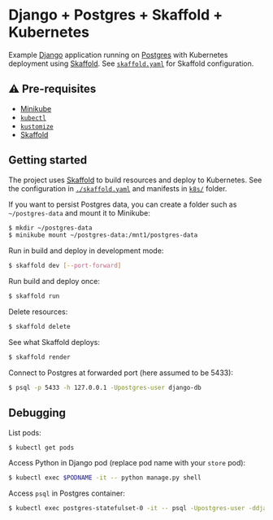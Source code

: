 # Django + Postgres + Skaffold + Kubernetes

Example [Django](https://www.djangoproject.com/) application running on [Postgres](https://www.postgresql.org/) with Kubernetes deployment using [Skaffold](https://skaffold.dev/). See [`skaffold.yaml`](./skaffold.yaml) for Skaffold configuration.

## ⚠️ Pre-requisites

- [Minikube](https://kubernetes.io/docs/setup/learning-environment/minikube/)
- [`kubectl`](https://kubernetes.io/docs/tasks/tools/install-kubectl/)
- [`kustomize`](https://github.com/kubernetes-sigs/kustomize)
- [Skaffold](https://skaffold.dev/)

## Getting started

The project uses [Skaffold](https://skaffold.dev/) to build resources and deploy to Kubernetes. See the configuration in [`./skaffold.yaml`](./skaffold.yaml) and manifests in [`k8s/`](./k8s) folder.

If you want to persist Postgres data, you can create a folder such as `~/postgres-data` and mount it to Minikube:

```bash
$ mkdir ~/postgres-data
$ minikube mount ~/postgres-data:/mnt1/postgres-data
```

Run in build and deploy in development mode:

```bash
$ skaffold dev [--port-forward]
```

Run build and deploy once:

```bash
$ skaffold run
```

Delete resources:

```bash
$ skaffold delete
```

See what Skaffold deploys:

```bash
$ skaffold render
```

Connect to Postgres at forwarded port (here assumed to be 5433):

```bash
$ psql -p 5433 -h 127.0.0.1 -Upostgres-user django-db
```

## Debugging

List pods:

```bash
$ kubectl get pods
```

Access Python in Django pod (replace pod name with your `store` pod):

```bash
$ kubectl exec $PODNAME -it -- python manage.py shell
```

Access `psql` in Postgres container:

```bash
$ kubectl exec postgres-statefulset-0 -it -- psql -Upostgres-user -ddjango-db
```
